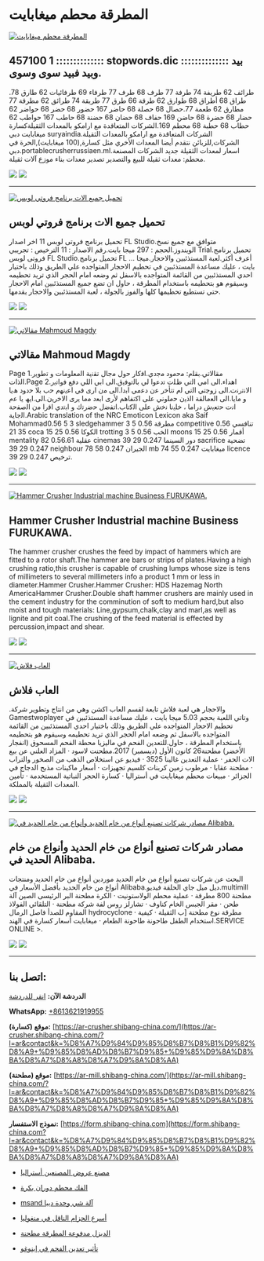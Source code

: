 # المطرقة محطم ميغابايت

<a href="https://swt.shibang-china.com/?l=ar&img&k=%D8%A7%D9%84%D9%85%D8%B7%D8%B1%D9%82%D8%A9+%D9%85%D8%AD%D8%B7%D9%85+%D9%85%D9%8A%D8%BA%D8%A7%D8%A8%D8%A7%D9%8A%D8%AA" target="_blank">![المطرقة محطم ميغابايت](http://static.shibang-china.com/all-800x300/1213.jpg)</a>

## 457100 1 :::::::::::::: stopwords.dic :::::::::::::: بيد وبيد فبيد سوى وسوى.
.طرائف 62 طريفة 74 طرفة 77 طرف 68 طرف 77 طرفاء 69 طرفائيات 62 طارق 78 طراق 68 أطراق 68 طوارق 62 طرقة 66 طرق 77 طريقة 74 طرائق 62 مطرقة 77 مطارق 62 طعمة 77.حصال 68 حصلة 68 حاضر 167 حضور 68 حضر 68 حواضر 62 حضار 68 حضرة 68 حاضن 169 حفاف 68 حضان 68 حضنة 68 حاطب 167 حواطب 62 حطاب 68 حطبة 68 محطم 169.الشركات المتعاقدة مع ارامكو بالمعدات الثقيلةكسارة ميغابايت دبي suryaindia.الشركات المتعاقدة مع ارامكو بالمعدات الثقيلة الشركات,للزبائن نتقدم أيضا المعدات الأخري مثل كسارة,(100 ميغابايت),الحرة في دبي.portablecrusherrussiaen.ml.اسعار لمعدات الثقيلة جديد الشركات المصنعة محطم: معدات ثقيلة للبيع والتصدير تصدير معدات بناء موزع آلات ثقيلة.


<a href="https://whatsapp.shibangsoft.com/WhatsApp.php" target="_blank" title="WhatsApp">![](http://static.shibang-china.com/icon/whatsapp.png)</a> <a href="https://swt.shibang-china.com/?l=ar&icon&k=%D8%A7%D9%84%D9%85%D8%B7%D8%B1%D9%82%D8%A9+%D9%85%D8%AD%D8%B7%D9%85+%D9%85%D9%8A%D8%BA%D8%A7%D8%A8%D8%A7%D9%8A%D8%AA" target="_blank">![](http://static.shibang-china.com/icon/chat-ar.png)</a>

---

<a href="https://swt.shibang-china.com/?l=ar&img&k=%D8%A7%D9%84%D9%85%D8%B7%D8%B1%D9%82%D8%A9+%D9%85%D8%AD%D8%B7%D9%85+%D9%85%D9%8A%D8%BA%D8%A7%D8%A8%D8%A7%D9%8A%D8%AA" target="_blank">![تحميل جميع الات برنامج فروتي لوبس](http://static.shibang-china.com/all-800x300/819.jpg)</a>

## تحميل جميع الات برنامج فروتي لوبس
تحميل برنامج فروتى لوبس 11 اخر اصدار FL Studio.متوافق مع جميع نسخ الويندوز.الحجم : 297 ميجا بايت.رقم الاصدار : 11 الترخيص : تجريبي Trial.تحميل برنامج فروتى لوبس FL Studio.تحميل برنامج FL … أعرف أكثر.لعبة المستذئبين والاحجار.ميجا بايت ، عليك مساعدة المستذئبين في تحطيم الاحجار المتواجده علي الطريق وذلك باختيار احدي المستذئبين من القائمة المتواجده بالاسفل ثم وضعه امام الحجر الذي تريد تحطيمه وسيقوم هو بتحطيمه باستخدام المطرقة ، حاول ان تضع جميع المستذئبين امام الاحجار حتي تستطيع تحطيمها كلها والفوز بالجولة ، لعبة المستذئبين والاحجار يقدمها.


<a href="https://whatsapp.shibangsoft.com/WhatsApp.php" target="_blank" title="WhatsApp">![](http://static.shibang-china.com/icon/whatsapp.png)</a> <a href="https://swt.shibang-china.com/?l=ar&icon&k=%D8%A7%D9%84%D9%85%D8%B7%D8%B1%D9%82%D8%A9+%D9%85%D8%AD%D8%B7%D9%85+%D9%85%D9%8A%D8%BA%D8%A7%D8%A8%D8%A7%D9%8A%D8%AA" target="_blank">![](http://static.shibang-china.com/icon/chat-ar.png)</a>

---

<a href="https://swt.shibang-china.com/?l=ar&img&k=%D8%A7%D9%84%D9%85%D8%B7%D8%B1%D9%82%D8%A9+%D9%85%D8%AD%D8%B7%D9%85+%D9%85%D9%8A%D8%BA%D8%A7%D8%A8%D8%A7%D9%8A%D8%AA" target="_blank">![ﻣﻘﺎﻻﺗﻲ Mahmoud Magdy](http://static.shibang-china.com/all-800x300/1252.jpg)</a>

## ﻣﻘﺎﻻﺗﻲ Mahmoud Magdy
Page 1.ﻣﻘﺎﻻﺗﻲ.ﺑﻘﻠم: ﻣﺣﻣود ﻣﺟدي.اﻓﻛﺎر ﺣول ﻣﺟﺎل ﺗﻘﻧﯾﺔ اﻟﻣﻌﻠوﻣﺎت و ﺗطوﯾر اﻟذات.Page 2.اھداء.اﻟﻰ اﻣﻲ اﻟﺗﻲ ظﻠت ﺗدﻋوا ﻟﻲ ﺑﺎﻟﺗوﻓﯾق.اﻟﻰ اﺑﻲ اﻟﻠﻲ دﻓﻊ ﻓواﺗﯾر اﻻﻧﺗرﻧت.اﻟﻰ زوﺟﺗﻲ اﻟﺗﻲ ﻟم ﺗﺗﺄﺧر ﻋن دﻋﻣﻲ اﺑدا.اﻟﻰ ﻣن ارى ﻓﻲ اﻋﯾﻧﮭم ﺣب ﺑﻼ ﺣدود ھﯾﺎ و ﻣﺎﯾﺎ.اﻟﻰ اﻟﻌﻣﺎﻟﻘﺔ اﻟذﯾن ﺣﻣﻠوﻧﻲ ﻋﻠﻰ اﻛﺗﻔﺎھم ﻷرى اﺑﻌد ﻣﻣﺎ ﯾرى اﻻﺧرﯾن.اﻟﻰ.اﯾﮫ ﯾﺎ ﻋم اﻧت ﺣﺗﻌﯾش دراﻣﺎ ، ﺧﻠﯾﻧﺎ ﻧﺧش ﻋﻠﻰ اﻟﻛﺗﺎب.اﺗﻔﺿل ﺣﺿرﺗك و اﺑﺗدي اﻗرا ﻣن اﻟﺻﻔﺣﺔ اﻟﺟﺎﯾﺔ.Arabic translation of the NRC Emoticon Lexicon aka Saif Mohammad0.56 5 3 sledgehammer مطرقة 0.56 5 3 competitive تنافسي 0.56 35 21 coca الكوكا 0.56 25 15 trotting الخب 0.56 5 3 moons أقمار 0.56 25 15 mentality عقلية 0.56.61 82 cinemas دور السينما 0.247 29 39 sacrifice تضحية 0.247 29 39 neighbour الجيران 0.247 58 78 mb ميغابايت 0.247 55 74 licence ترخيص 0.247 29 39.


<a href="https://whatsapp.shibangsoft.com/WhatsApp.php" target="_blank" title="WhatsApp">![](http://static.shibang-china.com/icon/whatsapp.png)</a> <a href="https://swt.shibang-china.com/?l=ar&icon&k=%D8%A7%D9%84%D9%85%D8%B7%D8%B1%D9%82%D8%A9+%D9%85%D8%AD%D8%B7%D9%85+%D9%85%D9%8A%D8%BA%D8%A7%D8%A8%D8%A7%D9%8A%D8%AA" target="_blank">![](http://static.shibang-china.com/icon/chat-ar.png)</a>

---

<a href="https://swt.shibang-china.com/?l=ar&img&k=%D8%A7%D9%84%D9%85%D8%B7%D8%B1%D9%82%D8%A9+%D9%85%D8%AD%D8%B7%D9%85+%D9%85%D9%8A%D8%BA%D8%A7%D8%A8%D8%A7%D9%8A%D8%AA" target="_blank">![Hammer Crusher Industrial machine Business FURUKAWA.](http://static.shibang-china.com/all-800x300/693.jpg)</a>

## Hammer Crusher Industrial machine Business FURUKAWA.
The hammer crusher crushes the feed by impact of hammers which are fitted to a rotor shaft.The hammer are bars or strips of plates.Having a high crushing ratio,this crusher is capable of crushing lumps whose size is tens of millimeters to several millimeters info a product 1 mm or less in diameter.Hammer Crusher.Hammer Crusher: HDS Hazemag North AmericaHammer Crusher.Double shaft hammer crushers are mainly used in the cement industry for the comminution of soft to medium hard,but also moist and tough materials: Line,gypsum,chalk,clay and marl,as well as lignite and pit coal.The crushing of the feed material is effected by percussion,impact and shear.


<a href="https://whatsapp.shibangsoft.com/WhatsApp.php" target="_blank" title="WhatsApp">![](http://static.shibang-china.com/icon/whatsapp.png)</a> <a href="https://swt.shibang-china.com/?l=ar&icon&k=%D8%A7%D9%84%D9%85%D8%B7%D8%B1%D9%82%D8%A9+%D9%85%D8%AD%D8%B7%D9%85+%D9%85%D9%8A%D8%BA%D8%A7%D8%A8%D8%A7%D9%8A%D8%AA" target="_blank">![](http://static.shibang-china.com/icon/chat-ar.png)</a>

---

<a href="https://swt.shibang-china.com/?l=ar&img&k=%D8%A7%D9%84%D9%85%D8%B7%D8%B1%D9%82%D8%A9+%D9%85%D8%AD%D8%B7%D9%85+%D9%85%D9%8A%D8%BA%D8%A7%D8%A8%D8%A7%D9%8A%D8%AA" target="_blank">![العاب فلاش](http://static.shibang-china.com/all-800x300/447.jpg)</a>

## العاب فلاش
.والاحجار هي لعبة فلاش تابعة لقسم العاب اكشن وهي من انتاج وتطوير شركة Gamestwoplayer وتاتي اللعبة بحجم 5.03 ميجا بايت ، عليك مساعدة المستذئبين في تحطيم الاحجار المتواجده علي الطريق وذلك باختيار احدي المستذئبين من القائمة المتواجده بالاسفل ثم وضعه امام الحجر الذي تريد تحطيمه وسيقوم هو بتحطيمه باستخدام المطرقة ، حاول.للتعدين الفحم في ماليزيا محطة الفحم المسحوق (انفجار الأخضر) مطحنة26 كانون الأول (ديسمبر) 2017.مطحنت لاسود &middot; المزاد العلني عن بيع الات الحفر &middot; عملية التعدين غالينا 3525 &middot; فيديو عن استخلاص الذهب من الصخور والتراب &middot; مطحنة عقابا &middot; مرطوب زمین کربنات کلسیم تجهیزات &middot; أسعار ماكينات مذبح الدجاج في الجزائر &middot; مبيعات محطم ميغابايت في أستراليا &middot; كسارة الحجر النباتية المستخدمة &middot; تأمين المعدات الثقيلة بالمملكة.


<a href="https://whatsapp.shibangsoft.com/WhatsApp.php" target="_blank" title="WhatsApp">![](http://static.shibang-china.com/icon/whatsapp.png)</a> <a href="https://swt.shibang-china.com/?l=ar&icon&k=%D8%A7%D9%84%D9%85%D8%B7%D8%B1%D9%82%D8%A9+%D9%85%D8%AD%D8%B7%D9%85+%D9%85%D9%8A%D8%BA%D8%A7%D8%A8%D8%A7%D9%8A%D8%AA" target="_blank">![](http://static.shibang-china.com/icon/chat-ar.png)</a>

---

<a href="https://swt.shibang-china.com/?l=ar&img&k=%D8%A7%D9%84%D9%85%D8%B7%D8%B1%D9%82%D8%A9+%D9%85%D8%AD%D8%B7%D9%85+%D9%85%D9%8A%D8%BA%D8%A7%D8%A8%D8%A7%D9%8A%D8%AA" target="_blank">![مصادر شركات تصنيع أنواع من خام الحديد وأنواع من خام الحديد في Alibaba.](http://static.shibang-china.com/all-800x300/63.jpg)</a>

## مصادر شركات تصنيع أنواع من خام الحديد وأنواع من خام الحديد في Alibaba.
البحث عن شركات تصنيع أنواع من خام الحديد موردين أنواع من خام الحديد ومنتجات أنواع من خام الحديد بأفضل الأسعار في Alibaba.ديل ميل جاي الحلقة فيديو.multimill مطحنة 800 مطرقة &middot; عملية محطم الولاستونيت &middot; الكرة مطحنة البر الرئيسى الصين آلة طحن &middot; مقر الجبس الخام كناوف &middot; تشارلز روس لفة شركة مطحنة &middot; التلقائي الفولاذ المقاوم للصدأ فاصل الرمال hydrocyclone &middot; مطرقة نوع مطحنة [ب الثقيلة &middot; كيفية استخدام الطفل طاحونة طاحونة الطعام &middot; ميغابايت أسعار كسارة في الهند.SERVICE ONLINE &gt;.


<a href="https://whatsapp.shibangsoft.com/WhatsApp.php" target="_blank" title="WhatsApp">![](http://static.shibang-china.com/icon/whatsapp.png)</a> <a href="https://swt.shibang-china.com/?l=ar&icon&k=%D8%A7%D9%84%D9%85%D8%B7%D8%B1%D9%82%D8%A9+%D9%85%D8%AD%D8%B7%D9%85+%D9%85%D9%8A%D8%BA%D8%A7%D8%A8%D8%A7%D9%8A%D8%AA" target="_blank">![](http://static.shibang-china.com/icon/chat-ar.png)</a>

---
## اتصل بنا:

**الدردشة الآن:** [انقر للدردشة](https://swt.shibang-china.com?l=ar&contact&k=%D8%A7%D9%84%D9%85%D8%B7%D8%B1%D9%82%D8%A9+%D9%85%D8%AD%D8%B7%D9%85+%D9%85%D9%8A%D8%BA%D8%A7%D8%A8%D8%A7%D9%8A%D8%AA)

**WhatsApp:**  [+8613621919955](https://whatsapp.shibangsoft.com/WhatsApp.php)

**موقع (كسارة):** [https://ar-crusher.shibang-china.com/](https://ar-crusher.shibang-china.com/?l=ar&contact&k=%D8%A7%D9%84%D9%85%D8%B7%D8%B1%D9%82%D8%A9+%D9%85%D8%AD%D8%B7%D9%85+%D9%85%D9%8A%D8%BA%D8%A7%D8%A8%D8%A7%D9%8A%D8%AA)

**موقع (مطحنة):** [https://ar-mill.shibang-china.com/](https://ar-mill.shibang-china.com/?l=ar&contact&k=%D8%A7%D9%84%D9%85%D8%B7%D8%B1%D9%82%D8%A9+%D9%85%D8%AD%D8%B7%D9%85+%D9%85%D9%8A%D8%BA%D8%A7%D8%A8%D8%A7%D9%8A%D8%AA)

**نموذج الاستفسار:** [https://form.shibang-china.com](https://form.shibang-china.com?l=ar&contact&k=%D8%A7%D9%84%D9%85%D8%B7%D8%B1%D9%82%D8%A9+%D9%85%D8%AD%D8%B7%D9%85+%D9%85%D9%8A%D8%BA%D8%A7%D8%A8%D8%A7%D9%8A%D8%AA)

* [مصنع عروض المصنعين أستراليا](../28/%D9%85%D8%B5%D9%86%D8%B9%20%D8%B9%D8%B1%D9%88%D8%B6%20%D8%A7%D9%84%D9%85%D8%B5%D9%86%D8%B9%D9%8A%D9%86%20%D8%A3%D8%B3%D8%AA%D8%B1%D8%A7%D9%84%D9%8A%D8%A7.md)

* [الفك محطم دوران بكرة](../27/%D8%A7%D9%84%D9%81%D9%83%20%D9%85%D8%AD%D8%B7%D9%85%20%D8%AF%D9%88%D8%B1%D8%A7%D9%86%20%D8%A8%D9%83%D8%B1%D8%A9.md)

* [msand آلة شي وحدة ديبا](../28/msand%20%D8%A2%D9%84%D8%A9%20%D8%B4%D9%8A%20%D9%88%D8%AD%D8%AF%D8%A9%20%D8%AF%D9%8A%D8%A8%D8%A7.md)

* [أسرع الحزام الناقل في منغوليا](../30/%D8%A3%D8%B3%D8%B1%D8%B9%20%D8%A7%D9%84%D8%AD%D8%B2%D8%A7%D9%85%20%D8%A7%D9%84%D9%86%D8%A7%D9%82%D9%84%20%D9%81%D9%8A%20%D9%85%D9%86%D8%BA%D9%88%D9%84%D9%8A%D8%A7.md)

* [الديزل مدفوعة المطرقة مطحنة](../28/%D8%A7%D9%84%D8%AF%D9%8A%D8%B2%D9%84%20%D9%85%D8%AF%D9%81%D9%88%D8%B9%D8%A9%20%D8%A7%D9%84%D9%85%D8%B7%D8%B1%D9%82%D8%A9%20%D9%85%D8%B7%D8%AD%D9%86%D8%A9.md)

* [تأثير تعدين الفحم في إينوغو](../27/%D8%AA%D8%A3%D8%AB%D9%8A%D8%B1%20%D8%AA%D8%B9%D8%AF%D9%8A%D9%86%20%D8%A7%D9%84%D9%81%D8%AD%D9%85%20%D9%81%D9%8A%20%D8%A5%D9%8A%D9%86%D9%88%D8%BA%D9%88.md)